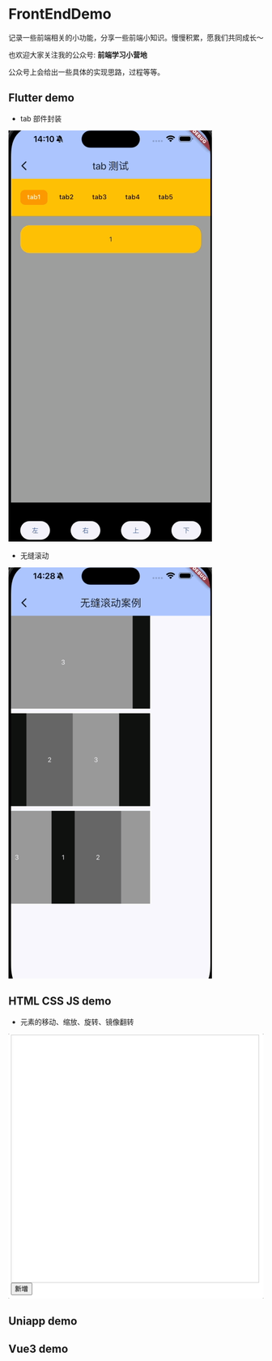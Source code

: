 # FrontEndDemo

记录一些前端相关的小功能，分享一些前端小知识。慢慢积累，愿我们共同成长～

也欢迎大家关注我的公众号: **前端学习小营地**

公众号上会给出一些具体的实现思路，过程等等。

## Flutter demo

- tab 部件封装

![tab部件封装案例](./demo-images/flutter-images/customize_tab.gif)

- 无缝滚动

![无缝滚动](./demo-images/flutter-images/seamless_scrolling.gif)

## HTML CSS JS demo

- 元素的移动、缩放、旋转、镜像翻转

![元素的移动、缩放、旋转、镜像翻转](./demo-images/html-css-js-images/move_rotate_sacle_flip.gif)

## Uniapp demo

## Vue3 demo
